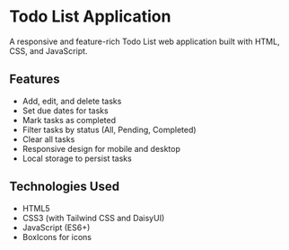 # Todo List Application

A responsive and feature-rich Todo List web application built with HTML, CSS, and JavaScript.

## Features

- Add, edit, and delete tasks
- Set due dates for tasks
- Mark tasks as completed
- Filter tasks by status (All, Pending, Completed)
- Clear all tasks
- Responsive design for mobile and desktop
- Local storage to persist tasks

## Technologies Used

- HTML5
- CSS3 (with Tailwind CSS and DaisyUI)
- JavaScript (ES6+)
- BoxIcons for icons

